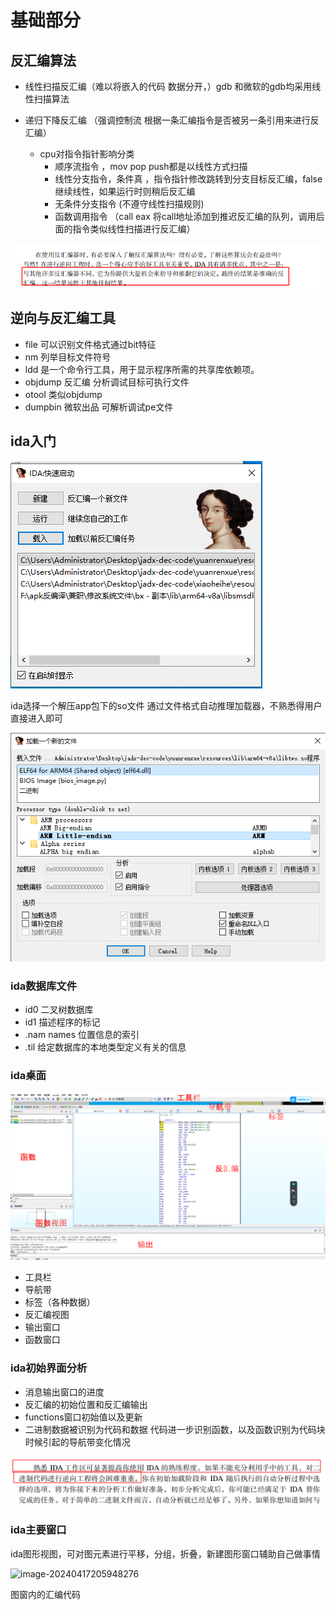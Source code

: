# 基础部分

## 反汇编算法

- 线性扫描反汇编（难以将嵌入的代码 数据分开，）gdb 和微软的gdb均采用线性扫描算法

- 递归下降反汇编 （强调控制流 根据一条汇编指令是否被另一条引用来进行反汇编）
  - cpu对指令指针影响分类
    - 顺序流指令  ，mov pop push都是以线性方式扫描
    - 线性分支指令，条件真 ，指令指针修改跳转到分支目标反汇编，false继续线性，如果运行时则稍后反汇编
    - 无条件分支指令 (不遵守线性扫描规则)
    - 函数调用指令 （call eax 将call地址添加到推迟反汇编的队列，调用后面的指令类似线性扫描进行反汇编）





![image-20240417185724178](../asset/img/image-20240417185724178.png)



## 逆向与反汇编工具

- file 可以识别文件格式通过bit特征
- nm 列举目标文件符号
- ldd 是一个命令行工具，用于显示程序所需的共享库依赖项。
- objdump 反汇编 分析调试目标可执行文件
- otool 类似objdump
- dumpbin 微软出品 可解析调试pe文件



## ida入门

![image-20240417200744809](../asset/img/image-20240417200744809.png)

ida选择一个解压app包下的so文件 通过文件格式自动推理加载器，不熟悉得用户直接进入即可

![image-20240417201131801](../asset/img/image-20240417201131801.png)



### ida数据库文件

- id0 二叉树数据库
- id1 描述程序的标记
- .nam names 位置信息的索引
- .til 给定数据库的本地类型定义有关的信息

### ida桌面

![image-20240417202442143](../asset/img/image-20240417202442143.png)

+ 工具栏
+ 导航带
+ 标签（各种数据）
+ 反汇编视图
+ 输出窗口
+ 函数窗口

### ida初始界面分析

- 消息输出窗口的进度
- 反汇编的初始位置和反汇编输出
- functions窗口初始值以及更新
- 二进制数据被识别为代码和数据 代码进一步识别函数，以及函数识别为代码块时候引起的导航带变化情况



![image-20240417203227230](../asset/img/image-20240417203227230.png)

### ida主要窗口

ida图形视图，可对图元素进行平移，分组，折叠，新建图形窗口辅助自己做事情

![image-20240417205948276](F:\code\zzj_md\asset\img\ida\image-20240417205948276.png)

图窗内的汇编代码

